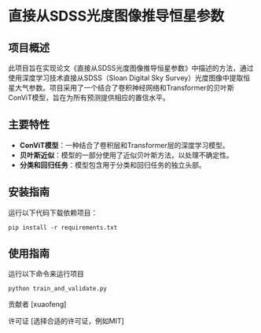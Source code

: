 # 直接从SDSS光度图像推导恒星参数

## 项目概述
此项目旨在实现论文《直接从SDSS光度图像推导恒星参数》中描述的方法，通过使用深度学习技术直接从SDSS（Sloan Digital Sky Survey）光度图像中提取恒星大气参数。项目采用了一个结合了卷积神经网络和Transformer的贝叶斯ConViT模型，旨在为所有预测提供相应的置信水平。

## 主要特性
- **ConViT模型**：一种结合了卷积层和Transformer层的深度学习模型。
- **贝叶斯近似**：模型的一部分使用了近似贝叶斯方法，以处理不确定性。
- **分类和回归任务**：模型包含用于分类和回归任务的独立头部。

## 安装指南
运行以下代码下载依赖项目：

```shell
pip install -r requirements.txt
```

## 使用指南
运行以下命令来运行项目
```shell
python train_and_validate.py
```


贡献者
[xuaofeng]

许可证
[选择合适的许可证，例如MIT]


